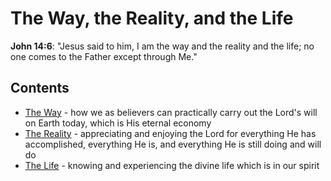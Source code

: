 # The Way, the Reality, and the Life

**John 14:6**: "Jesus said to him, I am the way and the reality and the life; no one comes to the Father except through Me."



## Contents

 - [The Way](https://github.com/jerrytigerxu/way-reality-life/tree/master/docs/The%20Way) - how we as believers can practically carry out the Lord's will on Earth today, which is His eternal economy
 - [The Reality](https://github.com/jerrytigerxu/way-reality-life/tree/master/docs/The%20Reality) - appreciating and enjoying the Lord for everything He has accomplished, everything He is, and everything He is still doing and will do
 - [The Life](https://github.com/jerrytigerxu/way-reality-life/tree/master/docs/The%20Life) - knowing and experiencing the divine life which is in our spirit 
